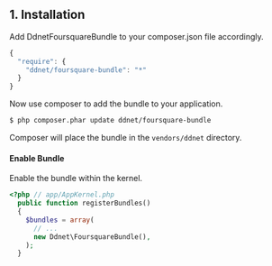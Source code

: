 ## 1. Installation
Add DdnetFoursquareBundle to your composer.json file accordingly.
```js
{
  "require": {
    "ddnet/foursquare-bundle": "*"
  }
}
```
Now use composer to add the bundle to your application.
```bash
$ php composer.phar update ddnet/foursquare-bundle
```
Composer will place the bundle in the `vendors/ddnet` directory.

#### Enable Bundle
Enable the bundle within the kernel.
```php
<?php // app/AppKernel.php
  public function registerBundles() 
  {
    $bundles = array(
      // ...
      new Ddnet\FoursquareBundle(),
    );
  }
```